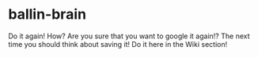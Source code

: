 ballin-brain
============

Do it again! How? Are you sure that you want to google it again!? The next time you should think about saving it! Do it here in the Wiki section!